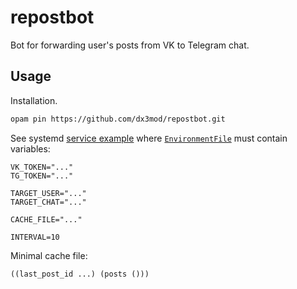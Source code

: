 # repostbot

Bot for forwarding user's posts from VK to Telegram chat.

## Usage

Installation.
```bash
opam pin https://github.com/dx3mod/repostbot.git
```

See systemd [service example](./service/) where [`EnvironmentFile`][EnvFile] must contain variables:
```dotenv
VK_TOKEN="..."
TG_TOKEN="..."

TARGET_USER="..."
TARGET_CHAT="..."

CACHE_FILE="..."

INTERVAL=10
```

Minimal cache file:
```clojure
((last_post_id ...) (posts ()))
```

[EnvFile]: https://www.freedesktop.org/software/systemd/man/latest/systemd.exec.html#EnvironmentFile=